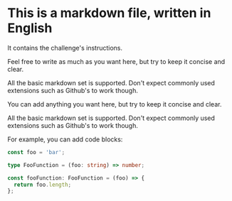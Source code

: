# This is a markdown file, written in English

It contains the challenge's instructions.

Feel free to write as much as you want here, but try to keep it concise and clear.

All the basic markdown set is supported. Don't expect commonly used extensions such as Github's to work though.

You can add anything you want here, but try to keep it concise and clear.

All the basic markdown set is supported. Don't expect commonly used extensions such as Github's to work though.

For example, you can add code blocks:

```typescript
const foo = 'bar';

type FooFunction = (foo: string) => number;

const fooFunction: FooFunction = (foo) => {
  return foo.length;
};
```
